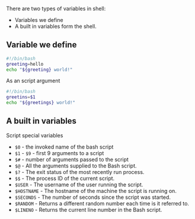 There are two types of variables in shell:
- Variables we define
- A built in variables form the shell.

## Variable we define
``` bash
#!/bin/bash
greeting=hello
echo "${greeting} world!" 
```
As an script argument
``` bash
#!/bin/bash
greetins=$1
echo "${greetings} world!"
```

## A built in variables
Script special variables

- `$0` - the invoked name of the bash script
- `$1` - `$9` - first 9 arguments to a script
- `$#` - number of arguments passed to the script
- `$@` - All the arguments supplied to the Bash script.
- `$?` - The exit status of the most recently run process.
- `$$` - The process ID of the current script.
- `$USER` - The username of the user running the script.
- `$HOSTNAME` - The hostname of the machine the script is running on.
- `$SECONDS` - The number of seconds since the script was started.
- `$RANDOM` - Returns a different random number each time is it referred to.
- `$LINENO` - Returns the current line number in the Bash script.